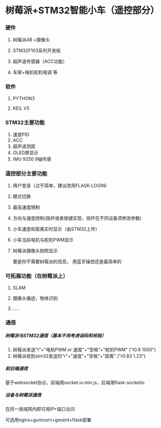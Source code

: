 # 树莓派+STM32智能小车（遥控部分）

### 硬件

1. 树莓派4B +摄像头

2. STM32F103系列开发板
3. 超声波传感器（ACC功能）
4. 车架+电机舵机电调 等

### 软件

1. PYTHON3

2. KEIL V5

### STM32主要功能

1. 速度PID
2. ACC
3. 超声波测距
4. OLED屏显示
5. IMU 9250 9轴传感

### 遥控部分主要功能

1. 用户登录（过于简单，建议改用FLASK-LOGIN)

2. 模式切换

3. 最高速度限制

4. 方向与速度控制(摇杆或者按键实现，摇杆在不同设备须修改参数)

5. 小车速度和距离实时显示（由STM32上传）

6. 小车当前电机与舵机PWM显示

7. 树莓派摄像头拍照显示

   要是你不需要树莓派的信息， 用蓝牙操控还是最简单的

### 可拓展功能（在树莓派上）

1. SLAM

2. 摄像头循迹，物体识别
3. .....



### 通信

##### 树莓派与STM32通信（基本不用考虑误码和校验）

1. 树莓派发送"t"+"电机PWM or 速度"+"空格"+"舵机PWM"   ("t0.8 1500")
2. 树莓派收到stm32发送的“r"+"速度"+"空格"+"距离”             ("r0.83 1.23")

##### 前后端通信

基于websocket协议，前端用socket.io.min.js，后端用flask-socketio

##### 设备与树莓派通信

在同一局域网内即可用IP+端口访问

可选用nginx+gunicorn+gevent+flask部署





